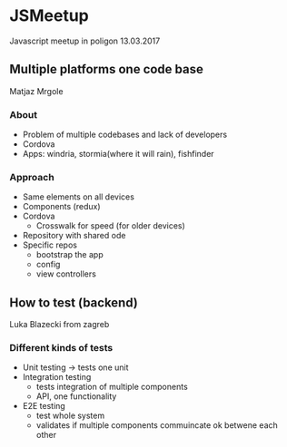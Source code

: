# JSMeetup

Javascript meetup in poligon 13.03.2017

## Multiple platforms one code base

Matjaz Mrgole

### About

- Problem of multiple codebases and lack of developers
- Cordova
- Apps: windria, stormia(where it will rain), fishfinder

### Approach

- Same elements on all devices
- Components (redux)
- Cordova
  - Crosswalk for speed (for older devices)
- Repository with shared ode
- Specific repos
  - bootstrap the app
  - config
  - view controllers

## How to test (backend)

Luka Blazecki from zagreb

### Different kinds of tests

- Unit testing -> tests one unit
- Integration testing 
  - tests integration of multiple components
  - API, one functionality
- E2E testing
  - test whole system
  - validates if multiple components commuincate ok betwene each other
  
 ###  
